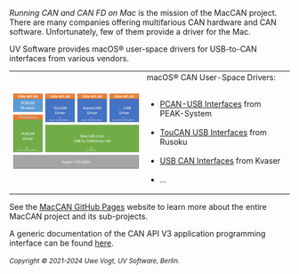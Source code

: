 _Running CAN and CAN FD on Mac_ is the mission of the MacCAN project.
There are many companies offering multifarious CAN hardware and CAN software.
Unfortunately, few of them provide a driver for the Mac.

UV Software provides macOS® user-space drivers for USB-to-CAN interfaces from various vendors.

<table>
<tr>
<td>
<a title="CAN API V3 on macOS® (Copyright © 2012-2024 by UV Software, Berlin)" href"https://github.com/mac-can/mac-can/blob/main/images/canapi_macos.png"><img src="https://github.com/mac-can/mac-can/blob/main/images/canapi_macos.png" alt="CAN API V3 on macOS®" width=300px></a>
</td>
<td>
macOS® CAN User-Space Drivers:
<br/><br/>
<ul>
<li><a title="mac-can/PCBUSB-Library" href="https://github.com/mac-can/PCBUSB-Library">PCAN-USB Interfaces</a> from PEAK-System</li><br/>
<li><a title="mac-can/RusokuCAN" href="https://github.com/mac-can/RusokuCAN.dylib">TouCAN USB Interfaces</a> from Rusoku</li><br/>
<li><a title="mac-can/MacCAN-KvaserCAN" href="https://github.com/mac-can/KvaserCAN-Library">USB CAN Interfaces</a> from Kvaser</li><br/>
<li>...</li>
</ul>
</td>
</tr>
</table>

See the [MacCAN GitHub Pages](https://mac-can.github.io/) website to learn more about the entire MacCAN project and its sub-projects.

A generic documentation of the CAN API V3 application programming interface can be found [here](https://uv-software.github.io/CANAPI-Docs/#/).

<small><em>Copyright &copy; 2021-2024 Uwe Vogt, UV Software, Berlin.</em></small>
